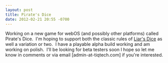 ```yaml
---
layout: post
title: Pirate's Dice
date: 2012-02-21 20:55 -0700
---
```


<p>Working on a new game for webOS (and possibly other platforms) called Pirate's Dice.  I'm hoping to support both the classic rules of <a href="http://en.wikipedia.org/wiki/Liar%27s_dice">Liar's Dice</a> as well a variation or two.  I have a playable alpha build working and am working on polish.  I'll be looking for beta testers soon I hope so let me know in comments or via email [admin-at-tiqtech.com] if you're interested.</p>